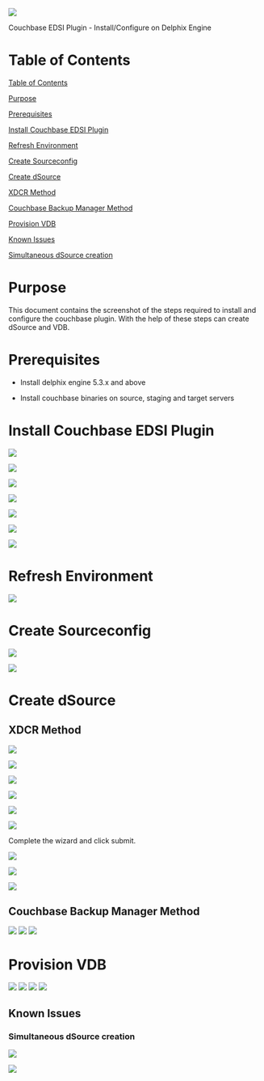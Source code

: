 ![](images/image1.png)







Couchbase EDSI Plugin - Install/Configure on Delphix Engine




Table of Contents
=================

[Table of Contents](#table-of-contents)

[Purpose](#purpose)

[Prerequisites](#prerequisites)

[Install Couchbase EDSI Plugin](#install-couchbase-edsi-plugin)

[Refresh Environment](#refresh-environment)

[Create Sourceconfig](#create-sourceconfig)

[Create dSource](#create-dsource)

[XDCR Method](#xdcr-method)

[Couchbase Backup Manager Method](#couchbase-backup-manager-method)

[Provision VDB](#provision-vdb)

[Known Issues](#known-issues)

[Simultaneous dSource creation](#simultaneous-dsource-creation)
 

Purpose
=======

This document contains the screenshot of the steps required to install and configure the couchbase plugin. With the help of these steps can create dSource and VDB.

Prerequisites
=============

-   Install delphix engine 5.3.x and above

-   Install couchbase binaries on source, staging and target servers

Install Couchbase EDSI Plugin
=============================

![](images/image2.png)

![](images/image3.png)

![](images/image4.png)

![](images/image5.png)

![](images/image6.png)

![](images/image7.png)

![](images/image8.png)

Refresh Environment
===================

![](images/image9.png)

Create Sourceconfig
===================

![](images/image10.png)

![](images/image11.png)

Create dSource
===============

 XDCR Method
-----------

![](images/image12.png)

![](images/image13.png)

![](images/image14.png)

![](images/image15.png)

![](images/image16.png)

![](images/image17.png)

Complete the wizard and click submit.

![](images/image18.png)

![](images/image19.png)

![](images/image20.png)

 Couchbase Backup Manager Method 
-------------------------------

![](images/image21.png)
![](images/image22.png)
![](images/image23.png)

Provision VDB
=============

![](images/image24.png)
![](images/image25.png)
![](images/image26.png)
![](images/image27.png)


Known Issues
------------

### Simultaneous dSource creation

![](images/image28.png)

![](images/image29.png)
